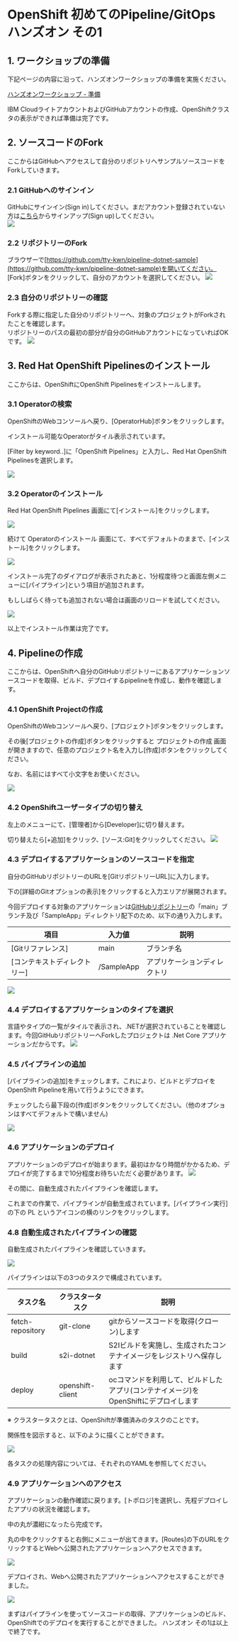 # OpenShift 初めてのPipeline/GitOps ハンズオン その1

## 1. ワークショップの準備

下記ページの内容に沿って、ハンズオンワークショップの準備を実施ください。

[ハンズオンワークショップ - 準備](https://github.com/IBMDeveloperTokyo/openshift-s2i-lab/blob/main/PREPARE.md)

IBM CloudライトアカウントおよびGitHubアカウントの作成、OpenShiftクラスタの表示ができれば準備は完了です。

## 2. ソースコードのFork

ここからはGitHubへアクセスして自分のリポジトリへサンプルソースコードをForkしていきます。

### 2.1 GitHubへのサインイン

GitHubにサインイン(Sign in)してください。まだアカウント登録されていない方は[こちら](https://github.com/)からサインアップ(Sign up)してください。<br>
![](./images/010.png)

### 2.2 リポジトリーのFork

ブラウザーで[https://github.com/tty-kwn/pipeline-dotnet-sample](https://github.com/tty-kwn/pipeline-dotnet-sample)を開いてください。<br>
[Fork]ボタンをクリックして、自分のアカウントを選択してください。
![](./images/011.png)

### 2.3 自分のリポジトリーの確認

Forkする際に指定した自分のリポジトリーへ、対象のプロジェクトがForkされたことを確認します。<br>
リポジトリーのパスの最初の部分が自分のGitHubアカウントになっていればOKです。
![](./images/012.png)

## 3. Red Hat OpenShift Pipelinesのインストール

ここからは、OpenShiftにOpenShift Pipelinesをインストールします。

### 3.1 Operatorの検索

OpenShiftのWebコンソールへ戻り、[OperatorHub]ボタンをクリックします。

インストール可能なOperatorがタイル表示されています。

[Filter by keyword..]に「OpenShift Pipelines」と入力し、Red Hat OpenShift Pipelinesを選択します。

![](./images/013.png)

### 3.2 Operatorのインストール

Red Hat OpenShift Pipelines 画面にて[インストール]をクリックします。

![](./images/014.png)

続けて Operatorのインストール 画面にて、すべてデフォルトのままで、[インストール]をクリックします。

![](./images/015.png)

インストール完了のダイアログが表示されたあと、1分程度待つと画面左側メニューに[パイプライン]という項目が追加されます。

もししばらく待っても追加されない場合は画面のリロードを試してください。

![](./images/016.png)

以上でインストール作業は完了です。

## 4. Pipelineの作成

ここからは、OpenShiftへ自分のGitHubリポジトリーにあるアプリケーションソースコードを取得、ビルド、デプロイするpipelineを作成し、動作を確認します。

### 4.1 OpenShift Projectの作成

OpenShiftのWebコンソールへ戻り、[プロジェクト]ボタンをクリックします。

その後[プロジェクトの作成]ボタンをクリックすると プロジェクトの作成 画面が開きますので、任意のプロジェクト名を入力し[作成]ボタンをクリックしてください。

なお、名前にはすべて小文字をお使いください。

![](./images/017.png)

### 4.2 OpenShiftユーザータイプの切り替え

左上のメニューにて、[管理者]から[Developer]に切り替えます。

切り替えたら[+追加]をクリック、[ソース:Git]をクリックしてください。
![](./images/018.png)

### 4.3 デプロイするアプリケーションのソースコードを指定
自分のGitHubリポジトリーのURLを[GitリポジトリーURL]に入力します。

下の[詳細のGitオプションの表示]をクリックすると入力エリアが展開されます。

今回デプロイする対象のアプリケーションは[GitHubリポジトリー](https://github.com/tty-kwn/pipeline-dotnet-sample)の「main」ブランチ及び「SampleApp」ディレクトリ配下のため、以下の通り入力します。

| 項目 | 入力値 | 説明 |
| ---- | ---- | ---- |
| [Gitリファレンス] | main | ブランチ名 |
| [コンテキストディレクトリー] | /SampleApp | アプリケーションディレクトリ |

![](./images/019.png)

### 4.4 デプロイするアプリケーションのタイプを選択

言語やタイプの一覧がタイルで表示され、.NETが選択されていることを確認します。今回GitHubリポジトリーへForkしたプロジェクトは .Net Core アプリケーションだからです。
![](./images/020.png)

### 4.5 パイプラインの追加

[パイプラインの追加]をチェックします。これにより、ビルドとデプロイをOpenShift Pipelineを用いて行うようにできます。

チェックしたら最下段の[作成]ボタンをクリックしてください。（他のオプションはすべてデフォルトで構いません)

![](./images/021.png)

### 4.6 アプリケーションのデプロイ

アプリケーションのデプロイが始まります。最初はかなり時間がかかるため、デプロイが完了するまで10分程度お待ちいただく必要があります。
![](./images/022.png)

その間に、自動生成されたパイプラインを確認します。

これまでの作業で、パイプラインが自動生成されています。[パイプライン実行]の下の PL というアイコンの横のリンクをクリックします。

### 4.8 自動生成されたパイプラインの確認

自動生成されたパイプラインを確認していきます。

![](./images/023.png)

パイプラインは以下の3つのタスクで構成されています。

| タスク名 | クラスタータスク | 説明 |
| ---- | ---- | ---- |
| fetch-repository | git-clone | gitからソースコードを取得(クローン)します |
| build | s2i-dotnet | S2Iビルドを実施し、生成されたコンテナイメージをレジストリへ保存します |
| deploy | openshift-client | ocコマンドを利用して、ビルドしたアプリ(コンテナイメージ)をOpenShiftにデプロイします |

※ クラスタータスクとは、OpenShiftが準備済みのタスクのことです。

関係性を図示すると、以下のように描くことができます。

![](./images/024.png)

各タスクの処理内容については、それぞれのYAMLを参照してください。


### 4.9 アプリケーションへのアクセス
アプリケーションの動作確認に戻ります。[トポロジ]を選択し、先程デプロイしたアプリの状況を確認します。

中の丸が濃紺になったら完成です。

丸の中をクリックすると右側にメニューが出てきます。[Routes]の下のURLをクリックするとWebへ公開されたアプリケーションへアクセスできます。

![](./images/025.png)

デプロイされ、Webへ公開されたアプリケーションへアクセスすることができました。

![](./images/026.png)

まずはパイプラインを使ってソースコードの取得、アプリケーションのビルド、OpenShiftでのデプロイを実行することができました。
ハンズオン その1は以上で終了です。
